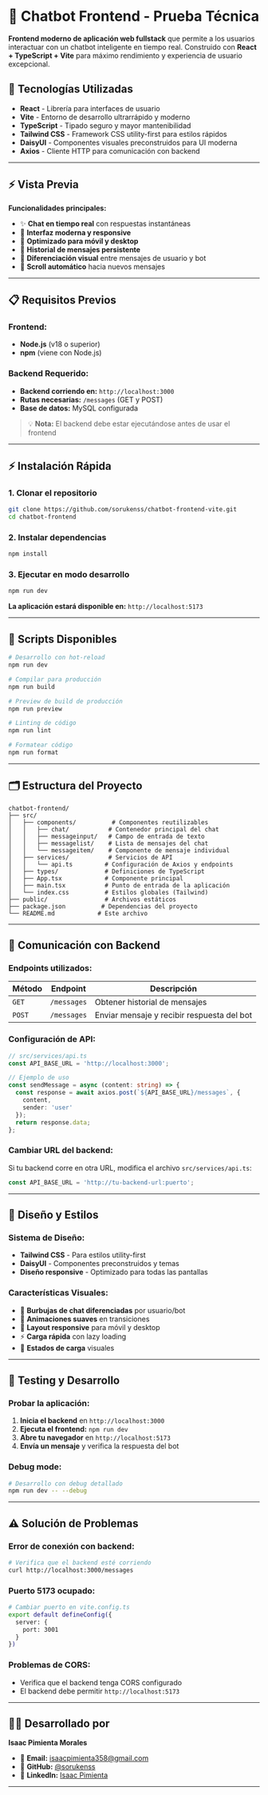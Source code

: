 # 💬 Chatbot Frontend - Prueba Técnica

**Frontend moderno de aplicación web fullstack** que permite a los usuarios interactuar con un chatbot inteligente en tiempo real. Construido con **React + TypeScript + Vite** para máximo rendimiento y experiencia de usuario excepcional.

## 🚀 Tecnologías Utilizadas

- **React** - Librería para interfaces de usuario
- **Vite** - Entorno de desarrollo ultrarrápido y moderno  
- **TypeScript** - Tipado seguro y mayor mantenibilidad
- **Tailwind CSS** - Framework CSS utility-first para estilos rápidos
- **DaisyUI** - Componentes visuales preconstruidos para UI moderna
- **Axios** - Cliente HTTP para comunicación con backend

---

## ⚡ Vista Previa

**Funcionalidades principales:**
- ✨ **Chat en tiempo real** con respuestas instantáneas
- 🎨 **Interfaz moderna y responsive**
- 📱 **Optimizado para móvil y desktop**
- 💾 **Historial de mensajes persistente**
- 🤖 **Diferenciación visual** entre mensajes de usuario y bot
- 📜 **Scroll automático** hacia nuevos mensajes

---

## 📋 Requisitos Previos

### **Frontend:**
- **Node.js** (v18 o superior)
- **npm** (viene con Node.js)

### **Backend Requerido:**
- **Backend corriendo en:** `http://localhost:3000`
- **Rutas necesarias:** `/messages` (GET y POST)
- **Base de datos:** MySQL configurada

> 💡 **Nota:** El backend debe estar ejecutándose antes de usar el frontend

---

## ⚡ Instalación Rápida

### 1. **Clonar el repositorio**

```bash
git clone https://github.com/sorukenss/chatbot-frontend-vite.git
cd chatbot-frontend
```

### 2. **Instalar dependencias**

```bash
npm install
```

### 3. **Ejecutar en modo desarrollo**

```bash
npm run dev
```

**La aplicación estará disponible en:** `http://localhost:5173`

---

## 🔧 Scripts Disponibles

```bash
# Desarrollo con hot-reload
npm run dev

# Compilar para producción
npm run build

# Preview de build de producción
npm run preview

# Linting de código
npm run lint

# Formatear código
npm run format
```

---

## 🗂️ Estructura del Proyecto

```
chatbot-frontend/
├── src/
│   ├── components/          # Componentes reutilizables
│   │   ├── chat/           # Contenedor principal del chat
│   │   ├── messageinput/   # Campo de entrada de texto
│   │   ├── messagelist/    # Lista de mensajes del chat
│   │   └── messageitem/    # Componente de mensaje individual
│   ├── services/           # Servicios de API
│   │   └── api.ts         # Configuración de Axios y endpoints
│   ├── types/             # Definiciones de TypeScript
│   ├── App.tsx            # Componente principal
│   ├── main.tsx           # Punto de entrada de la aplicación
│   └── index.css          # Estilos globales (Tailwind)
├── public/                # Archivos estáticos
├── package.json          # Dependencias del proyecto
└── README.md            # Este archivo
```

---

## 📡 Comunicación con Backend

### **Endpoints utilizados:**

| Método | Endpoint | Descripción |
|--------|----------|-------------|
| `GET` | `/messages` | Obtener historial de mensajes |
| `POST` | `/messages` | Enviar mensaje y recibir respuesta del bot |

### **Configuración de API:**

```typescript
// src/services/api.ts
const API_BASE_URL = 'http://localhost:3000';

// Ejemplo de uso
const sendMessage = async (content: string) => {
  const response = await axios.post(`${API_BASE_URL}/messages`, {
    content,
    sender: 'user'
  });
  return response.data;
};
```

### **Cambiar URL del backend:**

Si tu backend corre en otra URL, modifica el archivo `src/services/api.ts`:

```typescript
const API_BASE_URL = 'http://tu-backend-url:puerto';
```

---

## 🎨 Diseño y Estilos

### **Sistema de Diseño:**
- **Tailwind CSS** - Para estilos utility-first
- **DaisyUI** - Componentes preconstruidos y temas
- **Diseño responsive** - Optimizado para todas las pantallas

### **Características Visuales:**
- 💬 **Burbujas de chat diferenciadas** por usuario/bot
- 🎨 **Animaciones suaves** en transiciones
- 📱 **Layout responsive** para móvil y desktop
- ⚡ **Carga rápida** con lazy loading
- 🔄 **Estados de carga** visuales

---

## 🧪 Testing y Desarrollo

### **Probar la aplicación:**

1. **Inicia el backend** en `http://localhost:3000`
2. **Ejecuta el frontend:** `npm run dev`
3. **Abre tu navegador** en `http://localhost:5173`
4. **Envía un mensaje** y verifica la respuesta del bot

### **Debug mode:**

```bash
# Desarrollo con debug detallado
npm run dev -- --debug
```

---

## ⚠️ Solución de Problemas

### **Error de conexión con backend:**
```bash
# Verifica que el backend esté corriendo
curl http://localhost:3000/messages
```

### **Puerto 5173 ocupado:**
```bash
# Cambiar puerto en vite.config.ts
export default defineConfig({
  server: {
    port: 3001
  }
})
```

### **Problemas de CORS:**
- Verifica que el backend tenga CORS configurado
- El backend debe permitir `http://localhost:5173`

---



## 👨‍💻 Desarrollado por

**Isaac Pimienta Morales**

- 📧 **Email:** isaacpimienta358@gmail.com
- 🐙 **GitHub:** [@sorukenss](https://github.com/sorukenss)
- 💼 **LinkedIn:** [Isaac Pimienta](https://linkedin.com/in/isaac-pimienta)

---
